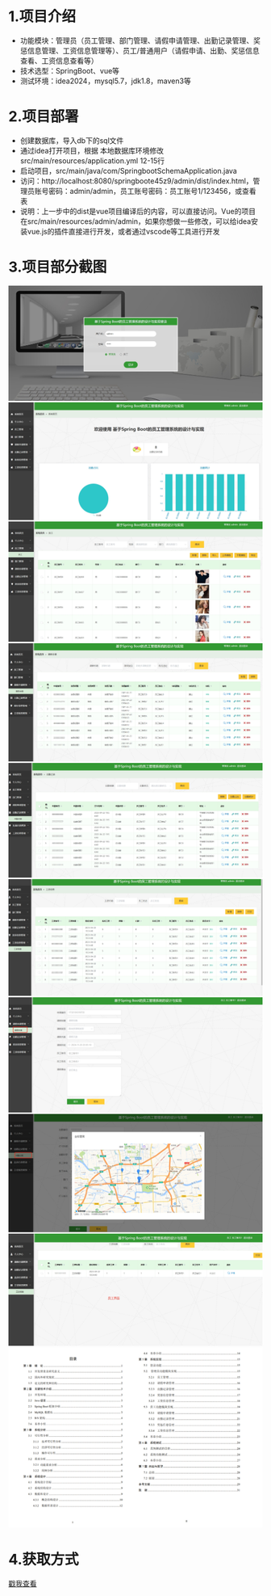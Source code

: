 # 1.项目介绍
- 功能模块：管理员（员工管理、部门管理、请假申请管理、出勤记录管理、奖惩信息管理、工资信息管理等）、员工/普通用户（请假申请、出勤、奖惩信息查看、工资信息查看等）
- 技术选型：SpringBoot、vue等
- 测试环境：idea2024，mysql5.7，jdk1.8，maven3等
# 2.项目部署
- 创建数据库，导入db下的sql文件
- 通过idea打开项目，根据 本地数据库环境修改src/main/resources/application.yml 12-15行
- 启动项目，src/main/java/com/SpringbootSchemaApplication.java
- 访问：http://localhost:8080/springboote45z9/admin/dist/index.html，管理员账号密码：admin/admin，员工账号密码：员工账号1/123456，或查看表
- 说明：上一步中的dist是vue项目编译后的内容，可以直接访问。Vue的项目在src/main/resources/admin/admin，如果你想做一些修改，可以给idea安装vue.js的插件直接进行开发，或者通过vscode等工具进行开发
# 3.项目部分截图
![输入图片说明](1.png)
![输入图片说明](2.png)
![输入图片说明](3.png)
![输入图片说明](4.png)
![输入图片说明](5.png)
![输入图片说明](6.png)
![输入图片说明](7.png)
![输入图片说明](8.png)
![输入图片说明](9.png)
![输入图片说明](91.png)

# 4.获取方式
[戳我查看](https://gitee.com/aven999/mall)
